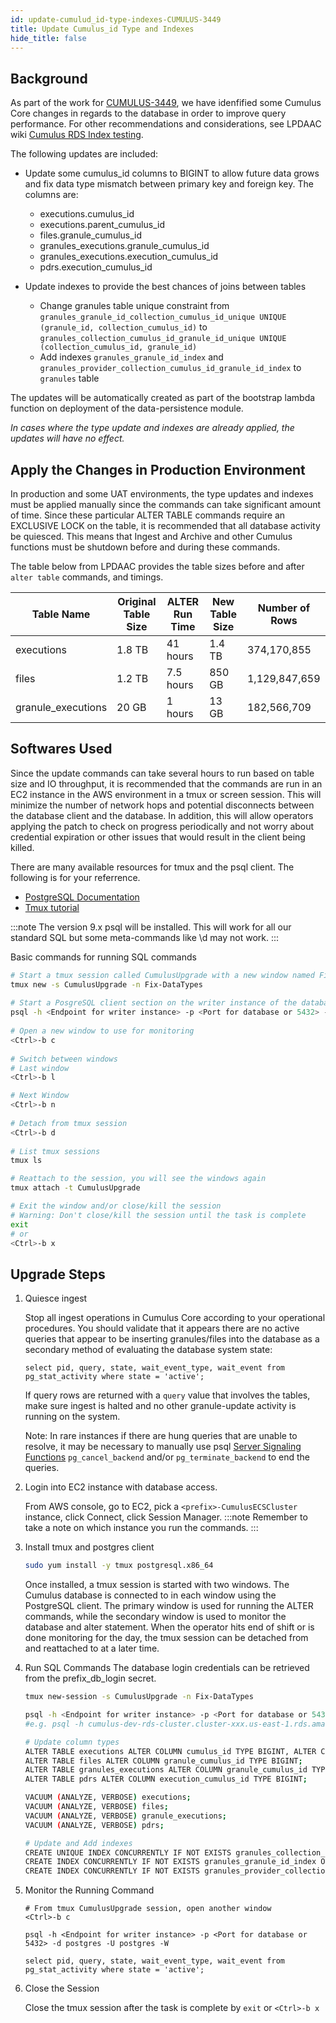 ```yaml
---
id: update-cumulud_id-type-indexes-CUMULUS-3449
title: Update Cumulus_id Type and Indexes
hide_title: false
---
```


## Background

As part of the work for [CUMULUS-3449](https://bugs.earthdata.nasa.gov/browse/CUMULUS-3449), we have idenfified some Cumulus Core changes in
regards to the database in order to improve query performance. For other recommendations and considerations, see LPDAAC wiki
[Cumulus RDS Index testing](https://wiki.earthdata.nasa.gov/pages/viewpage.action?spaceKey=LPCUMULUS&title=Cumulus+RDS+Index+testing).

The following updates are included:

- Update some cumulus_id columns to BIGINT to allow future data grows and fix data type mismatch between primary key and foreign key. The columns are:
  - executions.cumulus_id
  - executions.parent_cumulus_id
  - files.granule_cumulus_id
  - granules_executions.granule_cumulus_id
  - granules_executions.execution_cumulus_id
  - pdrs.execution_cumulus_id

- Update indexes to provide the best chances of joins between tables
  - Change granules table unique constraint from
    `granules_granule_id_collection_cumulus_id_unique UNIQUE (granule_id, collection_cumulus_id)`
    to
    `granules_collection_cumulus_id_granule_id_unique UNIQUE (collection_cumulus_id, granule_id)`
  - Add indexes `granules_granule_id_index` and `granules_provider_collection_cumulus_id_granule_id_index`
    to `granules` table

The updates will be automatically created as part of the bootstrap lambda function on deployment of the data-persistence module.

*In cases where the type update and indexes are already applied, the updates will have no effect.*

## Apply the Changes in Production Environment

In production and some UAT environments, the type updates and indexes must be applied manually since the commands can take significant
amount of time. Since these particular ALTER TABLE commands require an EXCLUSIVE LOCK on the table, it is recommended that
all database activity be quiesced. This means that Ingest and Archive and other Cumulus functions must be shutdown before and during these commands.

The table below from LPDAAC provides the table sizes before and after `alter table` commands, and timings.

| Table Name | Original Table Size | ALTER Run Time | New Table Size | Number of Rows |
|---|---|---|---|---|
| executions | 1.8 TB | 41 hours | 1.4 TB | 374,170,855 |
| files | 1.2 TB | 7.5 hours | 850 GB | 1,129,847,659 |
| granule_executions | 20 GB | 1 hours | 13 GB | 182,566,709 |

## Softwares Used

Since the update commands can take several hours to run based on table size and IO throughput, it is recommended that the commands are run in an EC2 instance
in the AWS environment in a tmux or screen session. This will minimize the number of network hops and potential disconnects between the database client
and the database. In addition, this will allow operators applying the patch to check on progress periodically and not worry about credential expiration or
other issues that would result in the client being killed.

There are many available resources for tmux and the psql client. The following is for your referrence.

- [PostgreSQL Documentation](https://www.postgresql.org/docs/13/app-psql.html)
- [Tmux tutorial](https://www.linuxtrainingacademy.com/tmux-tutorial/)

:::note
The version 9.x psql will be installed. This will work for all our standard SQL but some meta-commands like \d may not work.
:::

Basic commands for running SQL commands

```sh
# Start a tmux session called CumulusUpgrade with a new window named Fix-DataTypes
tmux new -s CumulusUpgrade -n Fix-DataTypes
 
# Start a PosgreSQL client section on the writer instance of the database cluster and prompt for password
psql -h <Endpoint for writer instance> -p <Port for database or 5432> -d <cumulus database name or postgres> -U <database admin user or postgres> -W
  
# Open a new window to use for monitoring
<Ctrl>-b c
 
# Switch between windows
# Last window
<Ctrl>-b l

# Next Window
<Ctrl>-b n
 
# Detach from tmux session
<Ctrl>-b d
 
# List tmux sessions
tmux ls

# Reattach to the session, you will see the windows again
tmux attach -t CumulusUpgrade

# Exit the window and/or close/kill the session
# Warning: Don't close/kill the session until the task is complete
exit
# or
<Ctrl>-b x
```

## Upgrade Steps

1. Quiesce ingest

    Stop all ingest operations in Cumulus Core according to your operational procedures. You should validate
    that it appears there are no active queries that appear to be inserting granules/files into the database
    as a secondary method of evaluating the database system state:

    ```text
    select pid, query, state, wait_event_type, wait_event from pg_stat_activity where state = 'active';
    ```

    If query rows are returned with a `query` value that involves the tables, make sure ingest is halted
    and no other granule-update activity is running on the system.

    Note: In rare instances if there are hung queries that are unable to resolve, it may be necessary to
    manually use psql [Server Signaling
    Functions](https://www.postgresql.org/docs/13/functions-admin.html#FUNCTIONS-ADMIN-SIGNAL)
    `pg_cancel_backend` and/or
    `pg_terminate_backend` to end the queries.

2. Login into EC2 instance with database access.

    From AWS console, go to EC2, pick a `<prefix>-CumulusECSCluster` instance, click Connect, click Session Manager.
    :::note Remember to take a note on which instance you run the commands. :::

3. Install tmux and postgres client

    ```sh
    sudo yum install -y tmux postgresql.x86_64
    ```

    Once installed, a tmux session is started with two windows. The Cumulus database is connected to in each window
    using the PostgreSQL client. The primary window is used for running the ALTER commands, while the secondary window
    is used to monitor the database and alter statement. When the operator hits end of shift or is done monitoring for
    the day, the tmux session can be detached from and reattached to at a later time.

4. Run SQL Commands
    The database login credentials can be retrieved from the prefix_db_login secret.

    ```sh
    tmux new-session -s CumulusUpgrade -n Fix-DataTypes

    psql -h <Endpoint for writer instance> -p <Port for database or 5432> -d <cumulus database name or postgres> -U <database admin user or postgres> -W
    #e.g. psql -h cumulus-dev-rds-cluster.cluster-xxx.us-east-1.rds.amazonaws.com -p 5432 -d cumulus_test_db -U cumulus_test -W

    # Update column types
    ALTER TABLE executions ALTER COLUMN cumulus_id TYPE BIGINT, ALTER COLUMN parent_cumulus_id TYPE BIGINT;
    ALTER TABLE files ALTER COLUMN granule_cumulus_id TYPE BIGINT;
    ALTER TABLE granules_executions ALTER COLUMN granule_cumulus_id TYPE BIGINT, ALTER COLUMN execution_cumulus_id TYPE BIGINT;
    ALTER TABLE pdrs ALTER COLUMN execution_cumulus_id TYPE BIGINT;

    VACUUM (ANALYZE, VERBOSE) executions;
    VACUUM (ANALYZE, VERBOSE) files;
    VACUUM (ANALYZE, VERBOSE) granule_executions;
    VACUUM (ANALYZE, VERBOSE) pdrs;

    # Update and Add indexes
    CREATE UNIQUE INDEX CONCURRENTLY IF NOT EXISTS granules_collection_cumulus_id_granule_id_unique ON granules(collection_cumulus_id, granule_id);
    CREATE INDEX CONCURRENTLY IF NOT EXISTS granules_granule_id_index ON granules(granule_id);
    CREATE INDEX CONCURRENTLY IF NOT EXISTS granules_provider_collection_cumulus_id_granule_id_index ON granules(provider_cumulus_id, collection_cumulus_id, granule_id);
    ```

5. Monitor the Running Command

    ```text
    # From tmux CumulusUpgrade session, open another window
    <Ctrl>-b c

    psql -h <Endpoint for writer instance> -p <Port for database or 5432> -d postgres -U postgres -W

    select pid, query, state, wait_event_type, wait_event from pg_stat_activity where state = 'active';
    ```

6. Close the Session

    Close the tmux session after the task is complete by `exit` or `<Ctrl>-b x`
